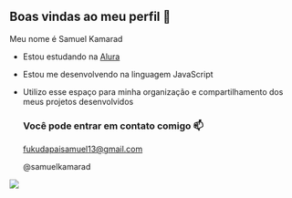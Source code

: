## Boas vindas ao meu perfil 💙

Meu nome é Samuel Kamarad

- Estou estudando na [Alura](https://www.alura.com.br)
- Estou me desenvolvendo na linguagem JavaScript
- Utilizo esse espaço para minha organização e compartilhamento dos meus projetos desenvolvidos

  ### Você pode entrar em contato comigo 📫

  fukudapaisamuel13@gmail.com
  
  @samuelkamarad

![](https://media1.tenor.com/m/6vjzHxepwDkAAAAC/pout-kiss.gif)
